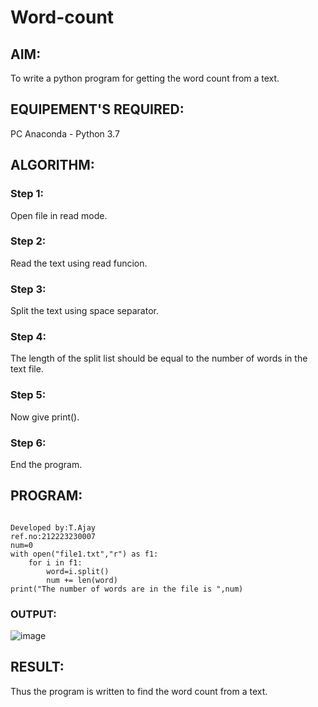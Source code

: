 # Word-count
## AIM:
To write a python program for getting the word count from a text.
## EQUIPEMENT'S REQUIRED: 
PC
Anaconda - Python 3.7
## ALGORITHM: 
### Step 1:
Open file in read mode.
### Step 2: 
Read the text using read funcion.
### Step 3: 
Split the text using space separator.
### Step 4:  
The length of the split list should be equal to the number of words in the text file.
### Step 5: 
Now give print().
### Step 6: 
End the program.
## PROGRAM:
```

Developed by:T.Ajay
ref.no:212223230007
num=0
with open("file1.txt","r") as f1:
    for i in f1:
        word=i.split()
        num += len(word)
print("The number of words are in the file is ",num)
```
### OUTPUT:
![image](https://user-images.githubusercontent.com/119389139/214846483-3bfbb332-b6b6-4a2c-8ac9-9e05350a1d96.png)


## RESULT:
Thus the program is written to find the word count from a text.

